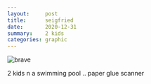 ```yaml
---
layout:     post
title:      seigfried
date:       2020-12-31
summary:    2 kids
categories: graphic
---
```


![brave](https://i.imgur.com/lMXhLnA.jpg)

2 kids n a swimming pool .. paper glue scanner

